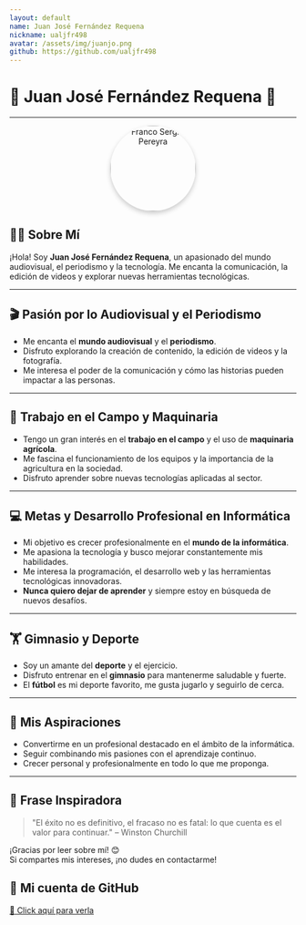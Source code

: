 ```yaml
---
layout: default
name: Juan José Fernández Requena
nickname: ualjfr498
avatar: /assets/img/juanjo.png
github: https://github.com/ualjfr498
---
```


# 🌟 Juan José Fernández Requena 🌟

---
<p align="center">
  <img src="{{ site.baseurl }}/assets/img/juanjo.png" alt="Franco Sergio Pereyra" width="150" style="border-radius: 50%; box-shadow: 0 4px 8px rgba(0, 0, 0, 0.2);">
</p>

## 🚶‍♂️ **Sobre Mí**

¡Hola! Soy **Juan José Fernández Requena**, un apasionado del mundo audiovisual, el periodismo y la tecnología. Me encanta la comunicación, la edición de videos y explorar nuevas herramientas tecnológicas.

---

## 🎬 **Pasión por lo Audiovisual y el Periodismo**

- Me encanta el **mundo audiovisual** y el **periodismo**.
- Disfruto explorando la creación de contenido, la edición de videos y la fotografía.
- Me interesa el poder de la comunicación y cómo las historias pueden impactar a las personas.

---

## 🚜 **Trabajo en el Campo y Maquinaria**

- Tengo un gran interés en el **trabajo en el campo** y el uso de **maquinaria agrícola**.
- Me fascina el funcionamiento de los equipos y la importancia de la agricultura en la sociedad.
- Disfruto aprender sobre nuevas tecnologías aplicadas al sector.

---

## 💻 **Metas y Desarrollo Profesional en Informática**

- Mi objetivo es crecer profesionalmente en el **mundo de la informática**.
- Me apasiona la tecnología y busco mejorar constantemente mis habilidades.
- Me interesa la programación, el desarrollo web y las herramientas tecnológicas innovadoras.
- **Nunca quiero dejar de aprender** y siempre estoy en búsqueda de nuevos desafíos.

---

## 🏋️ **Gimnasio y Deporte**

- Soy un amante del **deporte** y el ejercicio.
- Disfruto entrenar en el **gimnasio** para mantenerme saludable y fuerte.
- El **fútbol** es mi deporte favorito, me gusta jugarlo y seguirlo de cerca.

---

## 🎯 **Mis Aspiraciones**

- Convertirme en un profesional destacado en el ámbito de la informática.
- Seguir combinando mis pasiones con el aprendizaje continuo.
- Crecer personal y profesionalmente en todo lo que me proponga.

---

## 🌈 **Frase Inspiradora**

> "El éxito no es definitivo, el fracaso no es fatal: lo que cuenta es el valor para continuar."
> – Winston Churchill

¡Gracias por leer sobre mí! 😊  
Si compartes mis intereses, ¡no dudes en contactarme!

## 📌 **Mi cuenta de GitHub**

[🔗 Click aquí para verla](https://github.com/ualjfr498)
